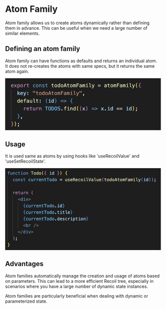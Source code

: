 # Atom Family

Atom family allows us to create atoms dynamically rather than defining them in advance. This can be useful when we need a large number of similar elements.

## Defining an atom family

Atom family can have functions as defaults and returns an individual atom.
It does not re-creates the atoms with same specs, but it returns the same atom again.

![atom-family](./atom-family.png)

## Usage

It is used same as atoms by using hooks like 'useRecoilValue' and 'useSetRecoilState'.

![atom-family-usage](./atom-family-usage.png)

## Advantages

Atom families automatically manage the creation and usage of atoms based on parameters. This can lead to a more efficient Recoil tree, especially in scenarios where you have a large number of dynamic state instances.

Atom families are particularly beneficial when dealing with dynamic or parameterized state.
